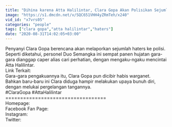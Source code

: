 ```yaml
---
title: "Dihina karena Atta Halilintar, Clara Gopa Akan Polisikan Sejumlah Haters"
image: "https://s1.dmcdn.net/v/SQC651VHH4yZRmTeh/x240"
vid_id: "x7vrs05"
categories: "people"
tags: ["clara gopa","atta halilintar","haters"]
date: "2020-08-31T14:02:05+03:00"
---
```

Penyanyi Clara Gopa berencana akan melaporkan sejumlah haters ke polisi. Seperti diketahui, personel Duo Semangka ini sempat panen hujatan gara-gara dianggap caper alias cari perhatian, dengan mengaku-ngaku mencintai Atta Halilintar.  <br>Link Terkait:  <br>Gara-gara pengakuannya itu, Clara Gopa pun dicibir habis warganet. Bahkan baru-baru ini Clara diduga hampir melakukan upaya bunuh diri, dengan melukai pergelangan tangannya.  <br>#ClaraGopa #AttaHalilintar  <br>==================================  <br>Homepage:   <br>Facebook Fan Page:   <br>Instagram:   <br>Twitter:  

